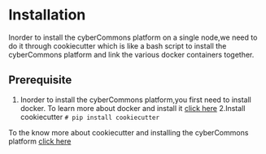 Installation
==============

Inorder to install the cyberCommons platform on a single node,we need to do it through cookiecutter which is like a bash script to install the cyberCommons platform and link the various docker containers together.

Prerequisite
-------------

1. Inorder to install the cyberCommons platform,you first need to install docker.
To learn more about docker and install it [click here](https://docs.docker.com/engine/installation/)
2.Install cookiecutter
`# pip install cookiecutter`


To the know more about cookiecutter and installing the cyberCommons platform [click here](https://github.com/cybercommons/cybercom-cookiecutter)


